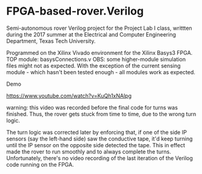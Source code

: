 # FPGA-based-rover.Verilog
Semi-autonomous rover Verilog project for the Project Lab I class, writtten during the 2017 summer 
at the Electrical and Computer Engineering Department, Texas Tech University. 

Programmed on the Xilinx Vivado environment for the Xilinx Basys3 FPGA.
TOP module: basysConnections.v
OBS: some higher-module simulation files might not as expected. 
With the exception of the current sensing module - which hasn't been tested enough - all modules work as expected.

Demo

https://www.youtube.com/watch?v=KuQh1xNAlpg

warning: this video was recorded before the final code for turns was finished. Thus, the rover gets stuck from time to time, due to the wrong turn logic. 

The turn logic was corrected later by enforcing that, if one of the side IP sensors (say the left-hand side) saw the conductive tape, it'd keep turning until the IP sensor on the opposite side detected the tape. This in effect made the rover to run smoothly and to always complete the turns. Unfortunately, there's no video recording of the last iteration of the Verilog code running on the FPGA.
